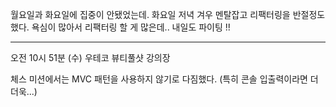 월요일과 화요일에 집중이 안됐었는데.
화요일 저녁 겨우 멘탈잡고 리팩터링을 반절정도 했다.
욕심이 많아서 리팩터링 할 게 많은데..  내일도 파이팅 !!


- - -

오전 10시 51분 (수) 우테코 뷰티풀샷 강의장

체스 미션에서는 MVC 패턴을 사용하지 않기로 다짐했다. (특히 콘솔 입출력이라면 더더욱...)
